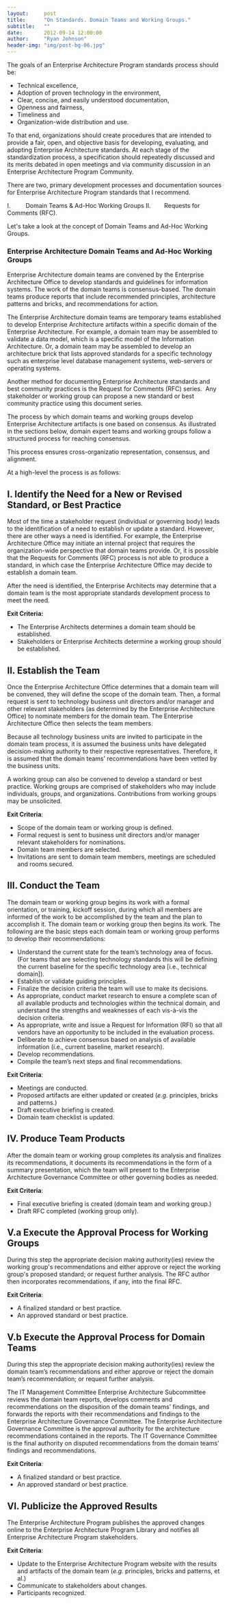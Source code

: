 ```yaml
---
layout:     post
title:      "On Standards. Domain Teams and Working Groups."
subtitle:   ""
date:       2012-09-14 12:00:00
author:     "Ryan Johnson"
header-img: "img/post-bg-06.jpg"
---
```


The goals of an Enterprise Architecture Program standards process should be:

<ul>
	<li>Technical excellence,</li>
	<li>Adoption of proven technology in the environment,</li>
	<li>Clear, concise, and easily understood documentation,</li>
	<li>Openness and fairness,</li>
	<li>Timeliness and</li>
	<li>Organization-wide distribution and use.</li>
</ul>

To that end, organizations should create procedures that are intended to provide a fair, open, and objective basis for developing, evaluating, and adopting Enterprise Architecture standards. At each stage of the standardization process, a specification should repeatedly discussed and its merits debated in open meetings and via community discussion in an Enterprise Architecture Program Community.

There are two, primary development processes and documentation sources for Enterprise Architecture Program standards that I recommend.

I.         Domain Teams &amp; Ad-Hoc Working Groups
II.        Requests for Comments (RFC).

Let's take a look at the concept of Domain Teams and Ad-Hoc Working Groups.

<h3>Enterprise Architecture Domain Teams and Ad-Hoc Working Groups</h3>

Enterprise Architecture domain teams are convened by the Enterprise Architecture Office to develop standards and guidelines for information systems. The work of the domain teams is consensus-based. The domain teams produce reports that include recommended principles, architecture patterns and bricks, and recommendations for action.

The Enterprise Architecture domain teams are temporary teams established to develop Enterprise Architecture artifacts within a specific domain of the Enterprise Architecture. For example, a domain team may be assembled to validate a data model, which is a specific model of the Information Architecture. Or, a domain team may be assembled to develop an architecture brick that lists approved standards for a specific technology such as enterprise level database management systems, web-servers or operating systems.

Another method for documenting Enterprise Architecture standards and best community practices is the Request for Comments (RFC) series.  Any stakeholder or working group can propose a new standard or best community practice using this document series.

The process by which domain teams and working groups develop Enterprise Architecture artifacts is one based on consensus. As illustrated in the sections below, domain expert teams and working groups follow a structured process for reaching consensus.

This process ensures cross-organizatio representation, consensus, and alignment.

At a high-level the process is as follows:
<h2>I. Identify the Need for a New or Revised Standard, or Best Practice</h2>
Most of the time a stakeholder request (individual or governing body) leads to the identification of a need to establish or update a standard. However, there are other ways a need is identified. For example, the Enterprise Architecture Office may initiate an internal project that requires the organization-wide perspective that domain teams provide. Or, it is possible that the Requests for Comments (RFC) process is not able to produce a standard, in which case the Enterprise Architecture Office may decide to establish a domain team.

After the need is identified, the Enterprise Architects may determine that a domain team is the most appropriate standards development process to meet the need.

<strong>Exit Criteria:</strong>

<ul>
	<li>The Enterprise Architects determines a domain team should be established.</li>
	<li>Stakeholders or Enterprise Architects determine a working group should be established.</li>
</ul>

<h2>II. Establish the Team</h2>

Once the Enterprise Architecture Office determines that a domain team will be convened, they will define the scope of the domain team. Then, a formal request is sent to technology business unit directors and/or manager and other relevant stakeholders (as determined by the Enterprise Architecture Office) to nominate members for the domain team. The Enterprise Architecture Office then selects the team members.

Because all technology business units are invited to participate in the domain team process, it is assumed the business units have delegated decision-making authority to their respective representatives. Therefore, it is assumed that the domain teams’ recommendations have been vetted by the business units.

A working group can also be convened to develop a standard or best practice. Working groups are comprised of stakeholders who may include individuals, groups, and organizations. Contributions from working groups may be unsolicited.

<strong>Exit Criteria</strong>:

<ul>
	<li>Scope of the domain team or working group is defined.</li>
	<li>Formal request is sent to business unit directors and/or manager relevant stakeholders for nominations.</li>
	<li>Domain team members are selected.</li>
	<li>Invitations are sent to domain team members, meetings are scheduled and rooms secured.</li>
</ul>

<h2>III. Conduct the Team</h2>
The domain team or working group begins its work with a formal orientation, or training, kickoff session, during which all members are informed of the work to be accomplished by the team and the plan to accomplish it. The domain team or working group then begins its work. The following are the basic steps each domain team or working group performs to develop their recommendations:

<ul>
	<li>Understand the current state for the team’s technology area of focus. (For teams that are selecting technology standards this will be defining the current baseline for the specific technology area [i.e., technical domain]).</li>
	<li>Establish or validate guiding principles.</li>
	<li>Finalize the decision criteria the team will use to make its decisions.</li>
	<li>As appropriate, conduct market research to ensure a complete scan of all available products and technologies within the technical domain, and understand the strengths and weaknesses of each vis-à-vis the decision criteria.</li>
	<li>As appropriate, write and issue a Request for Information (RFI) so that all vendors have an opportunity to be included in the evaluation process.</li>
	<li>Deliberate to achieve consensus based on analysis of available information (i.e., current baseline, market research).</li>
	<li>Develop recommendations.</li>
	<li>Compile the team’s next steps and final recommendations.</li>
</ul>

<strong>Exit Criteria</strong>:

<ul>
	<li>Meetings are conducted.</li>
	<li>Proposed artifacts are either updated or created (<em>e.g.</em> principles, bricks and patterns.)</li>
	<li>Draft executive briefing is created.</li>
	<li>Domain team checklist is updated.</li>
</ul>

<h2>IV. Produce Team Products</h2>

After the domain team or working group completes its analysis and finalizes its recommendations, it documents its recommendations in the form of a summary presentation, which the team will present to the Enterprise Architecture Governance Committee or other governing bodies as needed.

<strong>Exit Criteria</strong>:

<ul>
	<li>Final executive briefing is created (domain team and working group.)</li>
	<li>Draft RFC completed (working group only).</li>
</ul>

<h2>V.a Execute the Approval Process for Working Groups</h2>

During this step the appropriate decision making authority(ies) review the working group's recommendations and either approve or reject the working group's proposed standard; or request further analysis. The RFC author then incorporates recommendations, if any, into the final RFC.

<strong>Exit Criteria</strong>:

<ul>
	<li>A finalized standard or best practice.</li>
	<li>An approved standard or best practice.</li>
</ul>

<h2>V.b Execute the Approval Process for Domain Teams</h2>
During this step the appropriate decision making authority(ies) review the domain team’s recommendations and either approve or reject the domain team’s recommendation; or request further analysis.

The IT Management Committee Enterprise Architecture Subcommittee reviews the domain team reports, develops comments and recommendations on the disposition of the domain teams’ findings, and forwards the reports with their recommendations and findings to the Enterprise Architecture Governance Committee. The Enterprise Architecture Governance Committee is the approval authority for the architecture recommendations contained in the reports. The IT Governance Committee is the final authority on disputed recommendations from the domain teams’ findings and recommendations.

<strong>Exit Criteria</strong>:

<ul>
	<li>A finalized standard or best practice.</li>
	<li>An approved standard or best practice.</li>
</ul>

<h2>VI. Publicize the Approved Results</h2>
The Enterprise Architecture Program publishes the approved changes online to the Enterprise Architecture Program Library and notifies all Enterprise Architecture Program stakeholders.

<strong>Exit Criteria</strong>:

<ul>
	<li>Update to the Enterprise Architecture Program website with the results and artifacts of the domain team (<em>e.g.</em> principles, bricks and patterns, et al.)</li>
	<li>Communicate to stakeholders about changes.</li>
	<li>Participants recognized.</li>
</ul>